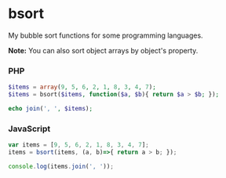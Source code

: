 # bsort
My bubble sort functions for some programming languages. 

**Note:** You can also sort object arrays by object's property.

### PHP
```php
$items = array(9, 5, 6, 2, 1, 8, 3, 4, 7);
$items = bsort($items, function($a, $b){ return $a > $b; });

echo join(', ', $items);
```

### JavaScript
```javascript
var items = [9, 5, 6, 2, 1, 8, 3, 4, 7];
items = bsort(items, (a, b)=>{ return a > b; });

console.log(items.join(', '));
```
